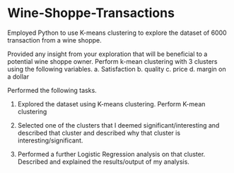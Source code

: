 # Wine-Shoppe-Transactions

Employed Python to use K-means clustering to explore the dataset of 6000 transaction from a wine shoppe. 

Provided any insight from your exploration that will be beneficial to a potential wine shoppe owner.
Perform k-mean clustering with 3 clusters using the following variables.
a. Satisfaction
b. quality
c. price
d. margin on a dollar

Performed the following tasks.
1. Explored the dataset using K-means clustering. Perform K-mean clustering 

2. Selected one of the clusters that I deemed significant/interesting and described that
cluster and described why that cluster is interesting/significant.

3. Performed a further  Logistic Regression analysis on that cluster. Described and
explained the results/output of my analysis.
